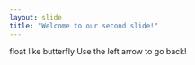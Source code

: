 ```yaml
---
layout: slide
title: "Welcome to our second slide!"
---
```

float like butterfly
Use the left arrow to go back!
